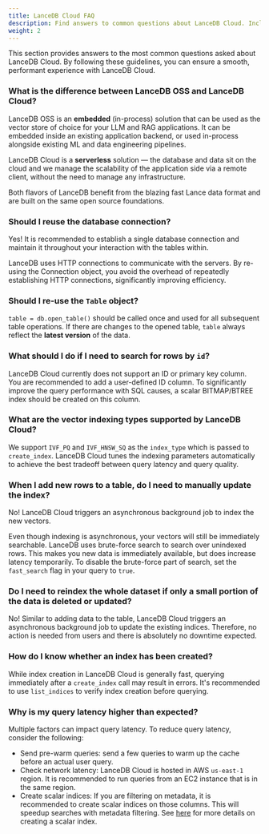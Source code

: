 ```yaml
---
title: LanceDB Cloud FAQ 
description: Find answers to common questions about LanceDB Cloud. Includes setup, usage, pricing, and best practices for cloud-based vector database deployment.
weight: 2
---
```


This section provides answers to the most common questions asked about LanceDB Cloud. By following these guidelines, you can ensure a smooth, performant experience with LanceDB Cloud.

### What is the difference between LanceDB OSS and LanceDB Cloud?

LanceDB OSS is an **embedded** (in-process) solution that can be used as the vector store of choice for your LLM and RAG applications. It can be embedded inside an existing application backend, or used in-process alongside existing ML and data engineering pipelines.

LanceDB Cloud is a **serverless** solution — the database and data sit on the cloud and we manage the scalability of the application side via a remote client, without the need to manage any infrastructure.

Both flavors of LanceDB benefit from the blazing fast Lance data format and are built on the same open source foundations.

### Should I reuse the database connection?
Yes! It is recommended to establish a single database connection and maintain it throughout your interaction with the tables within. 

LanceDB uses HTTP connections to communicate with the servers. By re-using the Connection object, you avoid the overhead of repeatedly establishing HTTP connections, significantly improving efficiency.

### Should I re-use the `Table` object?
`table = db.open_table()` should be called once and used for all subsequent table operations. If there are changes to the opened table, `table` always reflect the **latest version** of the data. 

### What should I do if I need to search for rows by `id`?
LanceDB Cloud currently does not support an ID or primary key column. You are recommended to add a 
user-defined ID column. To significantly improve the query performance with SQL causes, a scalar BITMAP/BTREE index should be created on this column. 

### What are the vector indexing types supported by LanceDB Cloud?
We support `IVF_PQ` and `IVF_HNSW_SQ` as the `index_type` which is passed to `create_index`. LanceDB Cloud tunes the indexing parameters automatically to achieve the best tradeoff between query latency and query quality.

### When I add new rows to a table, do I need to manually update the index?
No! LanceDB Cloud triggers an asynchronous background job to index the new vectors.

Even though indexing is asynchronous, your vectors will still be immediately searchable. LanceDB uses brute-force search to search over unindexed rows. This makes you new data is immediately available, but does increase latency temporarily. To disable the brute-force part of search, set the `fast_search` flag in your query to `true`.

### Do I need to reindex the whole dataset if only a small portion of the data is deleted or updated?
No! Similar to adding data to the table, LanceDB Cloud triggers an asynchronous background job to update the existing indices. Therefore, no action is needed from users and there is absolutely no 
downtime expected.

### How do I know whether an index has been created?
While index creation in LanceDB Cloud is generally fast, querying immediately after a `create_index` call may result in errors. It's recommended to use `list_indices` to verify index creation before querying.

### Why is my query latency higher than expected?
Multiple factors can impact query latency. To reduce query latency, consider the following:
- Send pre-warm queries: send a few queries to warm up the cache before an actual user query.
- Check network latency: LanceDB Cloud is hosted in AWS `us-east-1` region. It is recommended to run queries from an EC2 instance that is in the same region.
- Create scalar indices: If you are filtering on metadata, it is recommended to create scalar indices on those columns. This will speedup searches with metadata filtering. See [here](../guides/scalar_index.md) for more details on creating a scalar index.